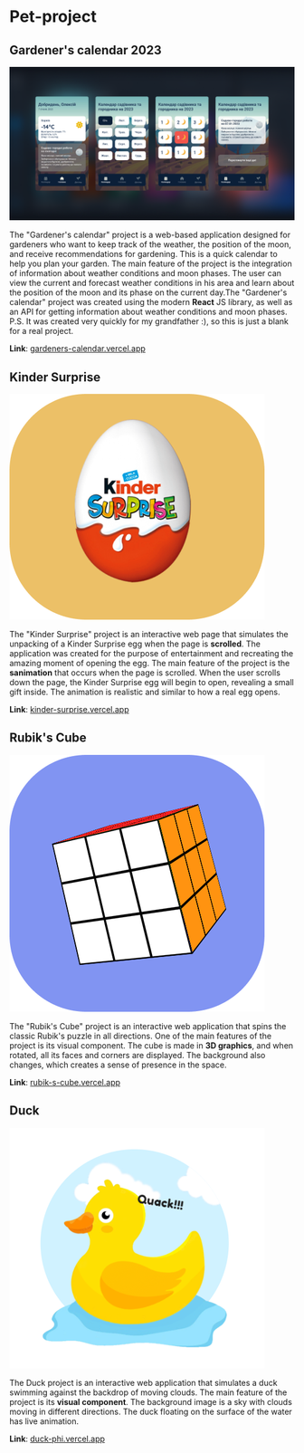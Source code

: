 # Pet-project

<h2>Gardener's calendar 2023</h2>
<img src="https://github.com/maksymFrontend/Pet-project/blob/main/img/GCalendar.png?raw=true" alt="Gardener's calendar">
<p>
    The "Gardener's calendar" project is a web-based application designed for gardeners who want to keep track of the weather, the position of the moon, and receive recommendations for gardening. This is a quick calendar to help you plan your garden. The main feature of the project is the integration of information about weather conditions and moon phases. The user can view the current and forecast weather conditions in his area and learn about the position of the moon and its phase on the current day.The "Gardener's calendar" project was created using the modern <b>React</b> JS library, as well as an API for getting information about weather conditions and moon phases.
    P.S. It was created very quickly for my grandfather :), so this is just a blank for a real project.
</p>

<b>Link</b>: <a href="https://gardeners-calendar.vercel.app/">gardeners-calendar.vercel.app</a>

<h2>Kinder Surprise</h2>
<img src="https://github.com/maksymFrontend/Pet-project/blob/main/img/Kinder Surprise.png?raw=true" alt="Kinder Surprise">
<p>
    The "Kinder Surprise" project is an interactive web page that simulates the unpacking of a Kinder Surprise egg when the page is <b>scrolled</b>. The application was created for the purpose of entertainment and recreating the amazing moment of opening the egg. The main feature of the project is the <b>sanimation</b> that occurs when the page is scrolled. When the user scrolls down the page, the Kinder Surprise egg will begin to open, revealing a small gift inside. The animation is realistic and similar to how a real egg opens.
</p>

<b>Link</b>: <a href="https://kinder-surprise.vercel.app/">kinder-surprise.vercel.app</a>

<h2>Rubik's Cube</h2>
<img src="https://github.com/maksymFrontend/Pet-project/blob/main/img/Rubik's Cube.png?raw=true" alt="Rubik's Cube">
<p>
    The "Rubik's Cube" project is an interactive web application that spins the classic Rubik's puzzle in all directions.
    One of the main features of the project is its visual component. The cube is made in <b>3D graphics</b>, and when rotated, all its faces and corners are displayed. The background also changes, which creates a sense of presence in the space.
</p>

<b>Link</b>: <a href="https://rubik-s-cube.vercel.app/">rubik-s-cube.vercel.app</a>

<h2>Duck</h2>
<img src="https://github.com/maksymFrontend/Pet-project/blob/main/img/Duck.png?raw=true" alt="Duck img">
<p>
    The Duck project is an interactive web application that simulates a duck swimming against the backdrop of moving clouds.
    The main feature of the project is its <b>visual component</b>. The background image is a sky with clouds moving in different directions. The duck floating on the surface of the water has live animation.
</p>

<b>Link</b>: <a href="https://duck-phi.vercel.app/">duck-phi.vercel.app</a>




